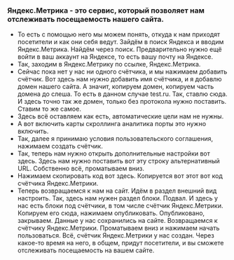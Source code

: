 ### Яндекс.Метрика - это сервис, который позволяет нам отслеживать посещаемость нашего сайта. 
- То есть с помощью него мы можем понять, откуда к нам приходят посетители и как они себя ведут. Зайдём в поиск Яндекса и вводим Яндекс.Метрика. Найдём через поиск. Предварительно нужно ещё войти в ваш аккаунт на Яндексе, то есть вашу почту на Яндексе.
- Так, заходим в Яндекс.Метрику по ссылке, Яндекс.Метрика.
- Cейчас пока нет у нас ни одного счётчика, и мы нажимаем добавить счётчик. Вот здесь нам нужно добавить имя счётчика, и я добавлю домен нашего сайта. А значит, копируем домен, копируем часть домена до слеша. То есть в данном случае test.ru. Так, ставлю сюда. И здесь точно так же домен, только без протокола нужно поставить. Ставим то же самое.
- Здесь всё оставляем как есть, автоматические цели нам не нужны.
- A вот включить карты скроллинга аналитика порты это нужно включить.
- Так, далее я принимаю условия пользовательского соглашения, нажимаем создать счётчик.
- Так, теперь нам нужно открыть дополнительные настройки вот здесь. Здесь нам нужно поставить вот эту строку альтернативный URL. Собственно всё, проматываем вниз.
-  Нажимаем скопировать код вот здесь. Копируется вот этот вот код счётчика Яндекс.Метрики.
-  Теперь возвращаемся к нам на сайт. Идём в раздел внешний вид настроить. Так, здесь нам нужен раздел блоки. Подвал. И здесь у нас есть блоки под счётчики, в том числе счётчик Яндекс.Метрики. Копируем его сюда, нажимаем опубликовать. Опубликовано, закрываем. Данные у нас сохранились на сайте. Возвращаемся к счётчику Яндекс.Метрики. Проматываем вниз и нажимаем начать пользоваться. Всё, счётчик Яндекс.Метрики у нас создан. Через какое-то время на него, в общем, придут посетители, и вы сможете отслеживать посещаемость на вашем сайте.

